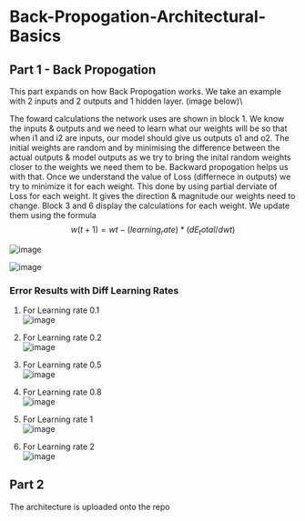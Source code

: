 # Back-Propogation-Architectural-Basics


## Part 1 - Back Propogation

This part expands on how Back Propogation works. We take an example with 2 inputs and 2 outputs and 1 hidden layer. (image below)\  

The foward calculations the network uses are shown in block 1. We know the inputs & outputs and we need to learn what our weights will be so that when i1 and i2 are inputs, our model should give us outputs o1 and o2. The initial weights are random and by minimising the difference between the actual outputs & model outputs as we try to bring the inital random weights closer to the weights we need them to be. Backward propogation helps us with that. Once we understand the value of Loss (differnece in outputs) we try to minimize it for each weight. This done by using partial derviate of Loss for each weight. It gives the direction & magnitude our weights need to change. Block 3 and 6 display the calculations for each weight. We update them using the formula $$ w(t+1) = wt - (learning_rate) * (dE_total/dwt) $$

![image](https://github.com/iris-kurapaty/Back-Propogation-Architectural-Basics/assets/52544352/1cb2bf28-15cf-42a3-a5a2-572b0c2fa957)

![image](https://github.com/iris-kurapaty/Back-Propogation-Architectural-Basics/assets/52544352/03e6dd7b-1c4f-4daf-8001-27f4d848b299)

### Error Results with Diff Learning Rates

1. For Learning rate 0.1\
  ![image](https://github.com/iris-kurapaty/Back-Propogation-Architectural-Basics/assets/52544352/097f111d-6bde-4265-bb7f-2d3a311bda61)

2. For Learning rate 0.2\
  ![image](https://github.com/iris-kurapaty/Back-Propogation-Architectural-Basics/assets/52544352/a69fb2cb-30cc-48b9-a10a-5b3d2c42bae9)

3. For Learning rate 0.5\
  ![image](https://github.com/iris-kurapaty/Back-Propogation-Architectural-Basics/assets/52544352/f123150e-b083-4270-b475-ea8f08e21431)

4. For Learning rate 0.8\
  ![image](https://github.com/iris-kurapaty/Back-Propogation-Architectural-Basics/assets/52544352/41e8f487-3133-40d8-a6c5-de49f35138cb)

5. For Learning rate 1\
  ![image](https://github.com/iris-kurapaty/Back-Propogation-Architectural-Basics/assets/52544352/377d591e-6eef-4031-9806-ecd3f5b27921)

6. For Learning rate 2\
  ![image](https://github.com/iris-kurapaty/Back-Propogation-Architectural-Basics/assets/52544352/542d91e1-8e96-402d-baed-1ab6ca8833cf)






## Part 2 
The architecture is uploaded onto the repo
